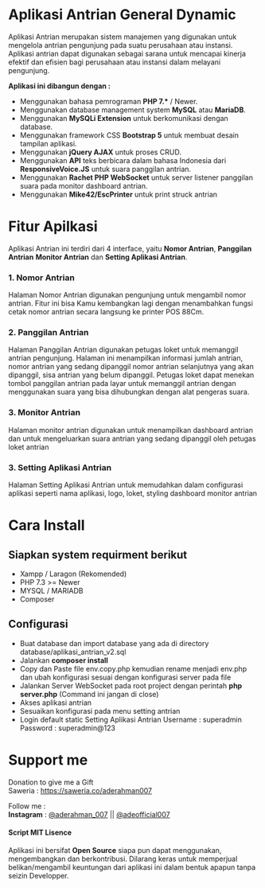 # Aplikasi Antrian General Dynamic

Aplikasi Antrian merupakan sistem manajemen yang digunakan untuk mengelola antrian pengunjung pada suatu perusahaan atau instansi. Aplikasi antrian dapat digunakan sebagai sarana untuk mencapai kinerja efektif dan efisien bagi perusahaan atau instansi dalam melayani pengunjung.

**Aplikasi ini dibangun dengan :**

- Menggunakan bahasa pemrograman **PHP 7.\*** / Newer.
- Menggunakan database management system **MySQL** atau **MariaDB**.
- Menggunakan **MySQLi Extension** untuk berkomunikasi dengan database.
- Menggunakan framework CSS **Bootstrap 5** untuk membuat desain tampilan aplikasi.
- Menggunakan **jQuery AJAX** untuk proses CRUD.
- Menggunakan **API** teks berbicara dalam bahasa Indonesia dari **ResponsiveVoice.JS** untuk suara panggilan antrian.
- Menggunakan **Rachet PHP WebSocket** untuk server listener panggilan suara pada monitor dashboard antrian.
- Menggunakan **Mike42/EscPrinter** untuk print struck antrian 

# Fitur Apilkasi

Aplikasi Antrian ini terdiri dari 4 interface, yaitu **Nomor Antrian**, **Panggilan Antrian** **Monitor Antrian** dan **Setting Aplikasi Antrian**.

### 1. Nomor Antrian

Halaman Nomor Antrian digunakan pengunjung untuk mengambil nomor antrian. Fitur ini bisa Kamu kembangkan lagi dengan menambahkan fungsi cetak nomor antrian secara langsung ke printer POS 88Cm.

### 2. Panggilan Antrian

Halaman Panggilan Antrian digunakan petugas loket untuk memanggil antrian pengunjung. Halaman ini menampilkan informasi jumlah antrian, nomor antrian yang sedang dipanggil nomor antrian selanjutnya yang akan dipanggil, sisa antrian yang belum dipanggil. Petugas loket dapat menekan tombol panggilan antrian pada layar untuk memanggil antrian dengan menggunakan suara yang bisa dihubungkan dengan alat pengeras suara.

### 3. Monitor Antrian

Halaman monitor antrian digunakan untuk menampilkan dashboard antrian dan untuk mengeluarkan suara antrian yang sedang dipanggil oleh petugas loket antrian

### 3. Setting Aplikasi Antrian

Halaman Setting Aplikasi Antrian untuk memudahkan dalam configurasi aplikasi seperti nama aplikasi, logo, loket, styling dashboard monitor antrian

# Cara Install

## Siapkan system requirment berikut

- Xampp / Laragon (Rekomended)
- PHP 7.3 >= Newer
- MYSQL / MARIADB
- Composer

## Configurasi
- Buat database dan import database yang ada di directory database/aplikasi_antrian_v2.sql
- Jalankan **composer install**
- Copy dan Paste file env.copy.php kemudian rename menjadi env.php dan ubah konfigurasi sesuai dengan konfigurasi server pada file
- Jalankan Server WebSocket pada root project dengan perintah **php server.php** (Command ini jangan di close)
- Akses aplikasi antrian
- Sesuaikan konfigurasi pada menu setting antrian
- Login default static Setting Aplikasi Antrian
    Username : superadmin
    Password : superadmin@123

# Support me
Donation to give me a Gift   
Saweria : https://saweria.co/aderahman007  

Follow me :  
**Instagram** : [@aderahman_007](https://www.instagram.com/aderahman_007) || [@adeofficial007](https://www.instagram.com/adeofficial007)

#### Script MIT Lisence
Aplikasi ini bersifat **Open Source** siapa pun dapat menggunakan, mengembangkan dan berkontribusi.
Dilarang keras untuk memperjual belikan/mengambil keuntungan dari aplikasi ini dalam bentuk apapun tanpa seizin Developper.
